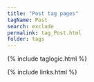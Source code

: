 ```yaml
---
title: "Post tag pages"
tagName: Post
search: exclude
permalink: tag_Post.html
folder: tags
---
```

{% include taglogic.html %}

{% include links.html %}
